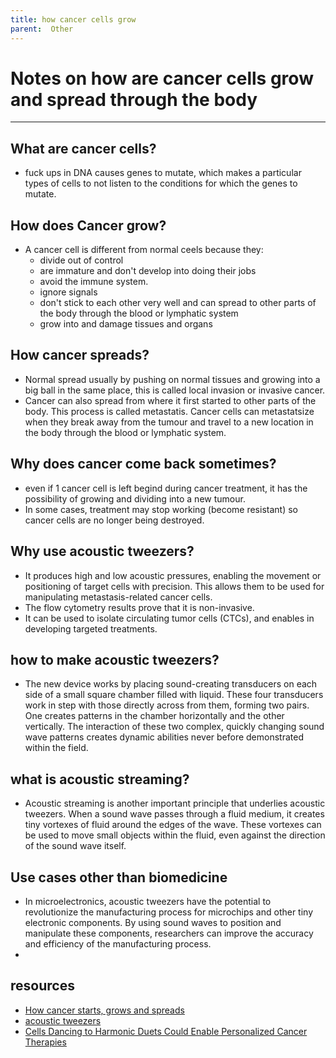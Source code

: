 ```yaml
--- 
title: how cancer cells grow
parent:  Other 
---
```

# Notes on how are cancer cells grow and spread through the body
---
## What are cancer cells?
 - fuck ups in DNA causes genes to mutate, which makes a particular types of cells to not listen to the conditions for which the genes to mutate.

## How does Cancer grow?
 - A cancer cell is different from normal ceels because they:
   - divide out of control
   - are immature and don't develop into doing their jobs
   - avoid the immune system.
   - ignore signals
   - don't stick to each other very well and can spread to other parts of the body through the blood or lymphatic system
   - grow into and damage tissues and organs
## How cancer spreads?
 - Normal spread usually by pushing on normal tissues and growing into a big ball in the same place, this is called local invasion or invasive cancer.
 - Cancer can also spread from where it first started to other parts of the body.  This process is called metastatis. Cancer cells can metastatsize when they break away from the tumour and travel to a new location in the body through the blood or lymphatic system.

## Why does cancer come back sometimes?
 - even if 1 cancer cell is left begind during cancer treatment, it has the possibility of growing and dividing into a new tumour.
 - In some cases, treatment may stop working (become resistant) so cancer cells are no longer being destroyed.

## Why use acoustic tweezers?
 - It produces high and low acoustic pressures, enabling the movement or positioning of target cells with precision. This allows them to be used for manipulating metastasis-related cancer cells.
 - The flow cytometry results prove that it is non-invasive. 
 - It can be used to isolate circulating tumor cells (CTCs), and enables in developing targeted treatments.


## how to make acoustic tweezers?
 - The new device works by placing sound-creating transducers on each side of a small square chamber filled with liquid. These four transducers work in step with those directly across from them, forming two pairs. One creates patterns in the chamber horizontally and the other vertically. The interaction of these two complex, quickly changing sound wave patterns creates dynamic abilities never before demonstrated within the field.

## what is acoustic streaming?
 - Acoustic streaming is another important principle that underlies acoustic tweezers. When a sound wave passes through a fluid medium, it creates tiny vortexes of fluid around the edges of the wave. These vortexes can be used to move small objects within the fluid, even against the direction of the sound wave itself.

## Use cases other than biomedicine
 - In microelectronics, acoustic tweezers have the potential to revolutionize the manufacturing process for microchips and other tiny electronic components. By using sound waves to position and manipulate these components, researchers can improve the accuracy and efficiency of the manufacturing process.
 - 
## resources

 - [How cancer starts, grows and spreads](https://cancer.ca/en/cancer-information/what-is-cancer/how-cancer-starts-grows-and-spreads)
 - [acoustic tweezers](https://acoustofluidics.pratt.duke.edu/research/acoustic-tweezers)
 - [Cells Dancing to Harmonic Duets Could Enable Personalized Cancer Therapies](https://pratt.duke.edu/news/harmonic-acoustic-tweezers/)
